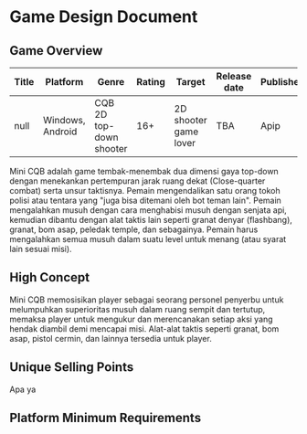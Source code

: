 # Game Design Document
## Game Overview
| Title | Platform         | Genre                   | Rating | Target                | Release date | Publisher |
| ----- | ---------------- | ----------------------- | ------ | --------------------- | ------------ | --------- |
| null  | Windows, Android | CQB 2D top-down shooter | 16+    | 2D shooter game lover | TBA          | Apip      |

Mini CQB adalah game tembak-menembak dua dimensi gaya top-down dengan menekankan pertempuran jarak ruang dekat (Close-quarter combat) serta unsur taktisnya. Pemain mengendalikan satu orang tokoh polisi atau tentara yang "juga bisa ditemani oleh bot teman lain". Pemain mengalahkan musuh dengan cara menghabisi musuh dengan senjata api, kemudian dibantu dengan alat taktis lain seperti granat denyar (flashbang), granat, bom asap, peledak temple, dan sebagainya. Pemain harus mengalahkan semua musuh dalam suatu level untuk menang (atau syarat lain sesuai misi).

## High Concept
Mini CQB memosisikan player sebagai seorang personel penyerbu untuk melumpuhkan superioritas musuh dalam ruang sempit dan tertutup, memaksa player untuk mengukur dan merencanakan setiap aksi yang hendak diambil demi mencapai misi. Alat-alat taktis seperti granat, bom asap, pistol cermin, dan lainnya tersedia untuk player. 

## Unique Selling Points
Apa ya

## Platform Minimum Requirements
